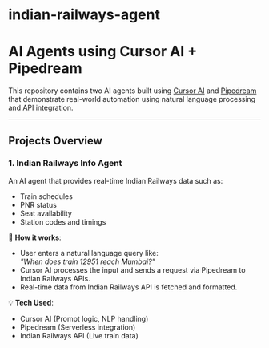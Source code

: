 # indian-railways-agent

#  AI Agents using Cursor AI + Pipedream

This repository contains two AI agents built using [Cursor AI](https://www.cursor.so/) and [Pipedream](https://pipedream.com/) that demonstrate real-world automation using natural language processing and API integration.

---

##  Projects Overview

### 1. Indian Railways Info Agent
An AI agent that provides real-time Indian Railways data such as:
- Train schedules
- PNR status
- Seat availability
- Station codes and timings

🔧 **How it works**:
- User enters a natural language query like:  
  *"When does train 12951 reach Mumbai?"*
- Cursor AI processes the input and sends a request via Pipedream to Indian Railways APIs.
-  Real-time data from Indian Railways API is fetched and formatted.

💡 **Tech Used**:
- Cursor AI (Prompt logic, NLP handling)
- Pipedream (Serverless integration)
- Indian Railways API (Live train data)
